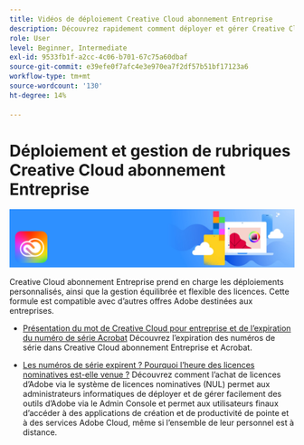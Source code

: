 ```yaml
---
title: Vidéos de déploiement Creative Cloud abonnement Entreprise
description: Découvrez rapidement comment déployer et gérer Creative Cloud pour les applications d’entreprise
role: User
level: Beginner, Intermediate
exl-id: 9533fb1f-a2cc-4c06-b701-67c75a60dbaf
source-git-commit: e39efe0f7afc4e3e970ea7f2df57b51bf17123a6
workflow-type: tm+mt
source-wordcount: '130'
ht-degree: 14%

---
```


# Déploiement et gestion de rubriques Creative Cloud abonnement Entreprise

![Image de héros Creative Cloud](../assets/CCEbanner.png)

Creative Cloud abonnement Entreprise prend en charge les déploiements personnalisés, ainsi que la gestion équilibrée et flexible des licences. Cette formule est compatible avec d’autres offres Adobe destinées aux entreprises.

* [Présentation du mot de Creative Cloud pour entreprise et de l’expiration du numéro de série Acrobat](cceserial.md)
Découvrez l’expiration des numéros de série dans Creative Cloud abonnement Entreprise et Acrobat.

* [Les numéros de série expirent ? Pourquoi l’heure des licences nominatives est-elle venue ?](nameduserlicensing.md)
Découvrez comment l’achat de licences d’Adobe via le système de licences nominatives (NUL) permet aux administrateurs informatiques de déployer et de gérer facilement des outils d’Adobe via le Admin Console et permet aux utilisateurs finaux d’accéder à des applications de création et de productivité de pointe et à des services Adobe Cloud, même si l’ensemble de leur personnel est à distance.
